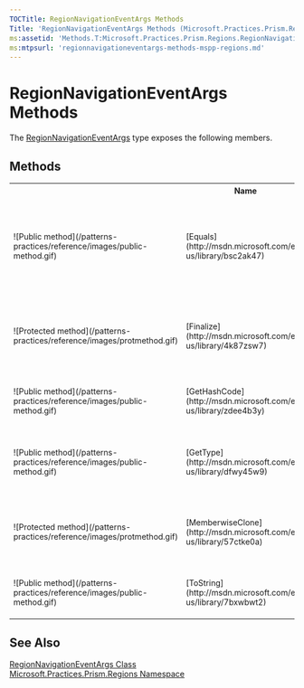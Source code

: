 ```yaml
---
TOCTitle: RegionNavigationEventArgs Methods
Title: 'RegionNavigationEventArgs Methods (Microsoft.Practices.Prism.Regions)'
ms:assetid: 'Methods.T:Microsoft.Practices.Prism.Regions.RegionNavigationEventArgs'
ms:mtpsurl: 'regionnavigationeventargs-methods-mspp-regions.md'
---
```


# RegionNavigationEventArgs Methods

The [RegionNavigationEventArgs](/patterns-practices/reference/regionnavigationeventargs-class-mspp-regions) type exposes the following members.

## Methods

<table>
<colgroup>
<col width="20%" />
</colgroup>
<tbody><tr>
<th>&nbsp;</th>
<th>Name</th>
<th>Description</th>
</tr>
<tr>
<td>
![Public method](/patterns-practices/reference/images/public-method.gif)
</td>
<td>
[Equals](http://msdn.microsoft.com/en-us/library/bsc2ak47)
</td>
<td>
<div>Determines whether the specified [Object](http://msdn.microsoft.com/en-us/library/e5kfa45b) is equal to the current [Object](http://msdn.microsoft.com/en-us/library/e5kfa45b).</div> (Inherited from [Object](http://msdn.microsoft.com/en-us/library/e5kfa45b).)</td>
</tr>
<tr>
<td>
![Protected method](/patterns-practices/reference/images/protmethod.gif)
</td>
<td>
[Finalize](http://msdn.microsoft.com/en-us/library/4k87zsw7)
</td>
<td>
<div>Allows an object to try to free resources and perform other cleanup operations before it is reclaimed by garbage collection.</div> (Inherited from [Object](http://msdn.microsoft.com/en-us/library/e5kfa45b).)</td>
</tr>
<tr>
<td>
![Public method](/patterns-practices/reference/images/public-method.gif)
</td>
<td>
[GetHashCode](http://msdn.microsoft.com/en-us/library/zdee4b3y)
</td>
<td>
<div>Serves as a hash function for a particular type. </div> (Inherited from [Object](http://msdn.microsoft.com/en-us/library/e5kfa45b).)</td>
</tr>
<tr>
<td>
![Public method](/patterns-practices/reference/images/public-method.gif)
</td>
<td>
[GetType](http://msdn.microsoft.com/en-us/library/dfwy45w9)
</td>
<td>
<div>Gets the [Type](http://msdn.microsoft.com/en-us/library/42892f65) of the current instance.</div> (Inherited from [Object](http://msdn.microsoft.com/en-us/library/e5kfa45b).)</td>
</tr>
<tr>
<td>
![Protected method](/patterns-practices/reference/images/protmethod.gif)
</td>
<td>
[MemberwiseClone](http://msdn.microsoft.com/en-us/library/57ctke0a)
</td>
<td>
<div>Creates a shallow copy of the current [Object](http://msdn.microsoft.com/en-us/library/e5kfa45b).</div> (Inherited from [Object](http://msdn.microsoft.com/en-us/library/e5kfa45b).)</td>
</tr>
<tr>
<td>
![Public method](/patterns-practices/reference/images/public-method.gif)
</td>
<td>
[ToString](http://msdn.microsoft.com/en-us/library/7bxwbwt2)
</td>
<td>
<div>Returns a string that represents the current object.</div> (Inherited from [Object](http://msdn.microsoft.com/en-us/library/e5kfa45b).)</td>
</tr>
</tbody>
</table>

## See Also

[RegionNavigationEventArgs Class](/patterns-practices/reference/regionnavigationeventargs-class-mspp-regions)  
[Microsoft.Practices.Prism.Regions Namespace](/patterns-practices/reference/mspp-regions-namespace)